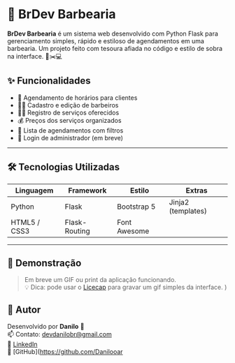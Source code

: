 # 💈 BrDev Barbearia

**BrDev Barbearia** é um sistema web desenvolvido com Python Flask para gerenciamento simples, rápido e estiloso de agendamentos em uma barbearia. Um projeto feito com tesoura afiada no código e estilo de sobra na interface. 🧔✂️💻

## ✨ Funcionalidades

- 📅 Agendamento de horários para clientes
- 👨‍🔧 Cadastro e edição de barbeiros
- 💇‍♂️ Registro de serviços oferecidos
- 💰 Preços dos serviços organizados
- 📂 Lista de agendamentos com filtros
- 🔐 Login de administrador (em breve)

---

## 🛠️ Tecnologias Utilizadas

| Linguagem        | Framework         | Estilo          | Extras         |
|------------------|-------------------|------------------|----------------|
| Python           | Flask             | Bootstrap 5      | Jinja2 (templates) |
| HTML5 / CSS3     | Flask-Routing     | Font Awesome     |                |

---

## 📸 Demonstração

> Em breve um GIF ou print da aplicação funcionando.  
> 💡 Dica: pode usar o [Licecap](https://www.cockos.com/licecap/) para gravar um gif simples da interface.
)

## 👤 Autor

Desenvolvido por **Danilo** 🧠  
📫 Contato: [devdanilobr@gmail.com](mailto:devdanilobr@gmail.com)  
🔗 [LinkedIn](https://www.linkedin.com/in/devdanilo)  
🐙 [GitHub](https://github.com/Danilooar